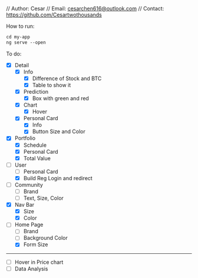 // Author: Cesar
// Email: cesarchen616@outlook.com
// Contact: https://github.com/Cesartwothousands

How to run:
```txt
cd my-app
ng serve --open
```


To do:
- [x] Detail
    - [x] Info
        - [x] Difference of Stock and BTC
        - [x] Table to show it
    - [x] Prediction
        - [x] Box with green and red
    - [x] Chart
        - [x] Hover
    - [x] Personal Card
        - [x] Info
        - [x] Button Size and Color
- [x] Portfolio
    - [x] Schedule
    - [x] Personal Card
    - [x] Total Value
-  [ ] User
    - [ ] Personal Card
    - [x] Build Reg Login and redirect
- [ ] Community
    - [ ] Brand
    - [ ] Text, Size, Color
- [x] Nav Bar
    - [x] Size
    - [x] Color
- [ ] Home Page
    - [ ] Brand
    - [ ] Background Color
    - [x] Form Size
-----
- [ ] Hover in Price chart
- [ ] Data Analysis
